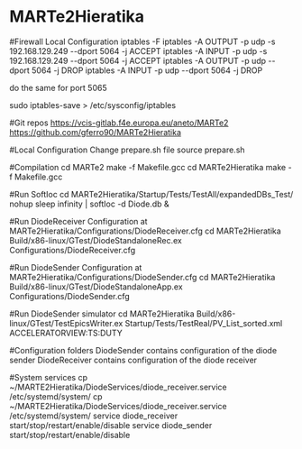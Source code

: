 # MARTe2Hieratika

#Firewall Local Configuration
iptables -F
iptables -A OUTPUT -p udp -s 192.168.129.249 --dport 5064 -j ACCEPT
iptables -A INPUT -p udp -s 192.168.129.249 --dport 5064 -j ACCEPT
iptables -A OUTPUT -p udp --dport 5064 -j DROP
iptables -A INPUT -p udp --dport 5064 -j DROP

do the same for port 5065

sudo iptables-save > /etc/sysconfig/iptables


#Git repos
https://vcis-gitlab.f4e.europa.eu/aneto/MARTe2 
https://github.com/gferro90/MARTe2Hieratika

#Local Configuration
Change prepare.sh file
source prepare.sh

#Compilation
cd MARTe2
make -f Makefile.gcc
cd MARTe2Hieratika
make -f Makefile.gcc

#Run SoftIoc
cd MARTe2Hieratika/Startup/Tests/TestAll/expandedDBs_Test/
nohup sleep infinity | softIoc -d Diode.db &

#Run DiodeReceiver
Configuration at MARTe2Hieratika/Configurations/DiodeReceiver.cfg
cd MARTe2Hieratika
Build/x86-linux/GTest/DiodeStandaloneRec.ex Configurations/DiodeReceiver.cfg

#Run DiodeSender
Configuration at MARTe2Hieratika/Configurations/DiodeSender.cfg
cd MARTe2Hieratika
Build/x86-linux/GTest/DiodeStandaloneApp.ex Configurations/DiodeSender.cfg

#Run DiodeSender simulator
cd MARTe2Hieratika
Build/x86-linux/GTest/TestEpicsWriter.ex Startup/Tests/TestReal/PV_List_sorted.xml ACCELERATORVIEW:TS:DUTY

#Configuration folders
DiodeSender contains configuration of the diode sender 
DiodeReceiver contains configuration of the diode receiver

#System services
cp ~/MARTE2Hieratika/DiodeServices/diode_receiver.service /etc/systemd/system/
cp ~/MARTE2Hieratika/DiodeServices/diode_receiver.service /etc/systemd/system/
service diode_receiver start/stop/restart/enable/disable
service diode_sender start/stop/restart/enable/disable


